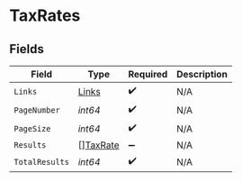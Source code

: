 # TaxRates


## Fields

| Field                                       | Type                                        | Required                                    | Description                                 |
| ------------------------------------------- | ------------------------------------------- | ------------------------------------------- | ------------------------------------------- |
| `Links`                                     | [Links](../../models/shared/links.md)       | :heavy_check_mark:                          | N/A                                         |
| `PageNumber`                                | *int64*                                     | :heavy_check_mark:                          | N/A                                         |
| `PageSize`                                  | *int64*                                     | :heavy_check_mark:                          | N/A                                         |
| `Results`                                   | [][TaxRate](../../models/shared/taxrate.md) | :heavy_minus_sign:                          | N/A                                         |
| `TotalResults`                              | *int64*                                     | :heavy_check_mark:                          | N/A                                         |